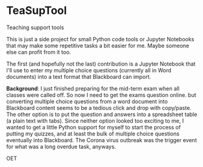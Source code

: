 # TeaSupTool
Teaching support tools

This is just a side project for small Python code tools or Jupyter Notebooks 
that may make some repetitive tasks a bit easier for me.
Maybe someone else can profit from it too. 

The first (and hopefully not the last) contribution is a Jupyter Notebook that I'll use to enter 
my multiple choice questions (currently all in Word documents) into a text format that Blackboard 
can import. 

**Background**: I just finished preparing for the mid-term exam when all classes were called off. 
So now I need to get the exams question online. but converting multiple choice questions
from a word document into Blackboard content seems to be a tedious click and drop with 
copy/paste. The other option is to put the question and answers into a spreadsheet table 
(a plain text with tabs). Since neither option looked too exciting to me, I wanted to get
a little Python support for myself to start the process of putting my quizzes, and at least
the bulk of multiple choice questions eventually into Blackboard. The Corona virus outbreak
was the trigger event for what was a long overdue task, anyways. 

OET
